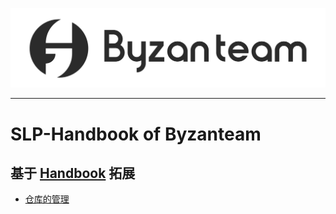 ![LOGO](./misc/logo.png)

------

# SLP-Handbook of Byzanteam
## 基于 [Handbook](https://github.com/Byzanteam/handbook) 拓展

- [仓库的管理](https://github.com/Byzanteam/slp-handbook/blob/main/manage-repository.md)
